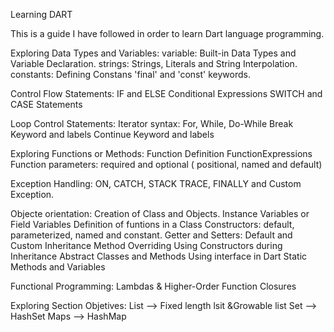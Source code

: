 Learning DART

This is a guide I have followed in order to learn Dart language programming.

Exploring Data Types and Variables:
variable: Built-in Data Types and Variable Declaration.
strings: Strings, Literals and String Interpolation.
constants: Defining Constans 'final' and 'const' keywords.

Control Flow Statements:
IF and ELSE
Conditional Expressions
SWITCH and CASE Statements

Loop Control Statements:
Iterator syntax: For, While, Do-While
Break Keyword and labels
Continue Keyword and labels

Exploring Functions or Methods:
Function Definition
FunctionExpressions
Function parameters: required and optional ( positional, named and default)

Exception Handling:
ON, CATCH, STACK TRACE, FINALLY  and Custom Exception.


Objecte orientation:
Creation of Class and Objects.
Instance Variables or Field Variables
Definition of funtions in a Class
Constructors: default, parameterized, named and constant.
Getter and Setters: Default and Custom
Inheritance 
Method Overriding
Using Constructors during Inheritance
Abstract Classes and Methods
Using interface in Dart
Static Methods and Variables

Functional Programming:
Lambdas & Higher-Order Function
Closures

Exploring Section Objetives:
List --> Fixed length lsit &Growable list
Set --> HashSet
Maps --> HashMap